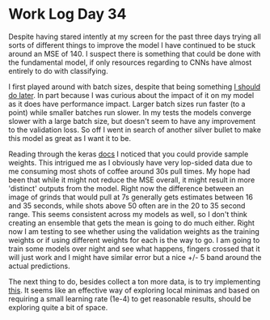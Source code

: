 # Work Log Day 34

Despite having stared intently at my screen for the past three days trying all sorts of different things to improve the model I have continued to be stuck around an MSE of 140. I suspect there is something that could be done with the fundamental model, if only resources regarding to CNNs have almost entirely to do with classifying.

I first played around with batch sizes, despite that being something [I should do later](https://machinelearningmastery.com/gentle-introduction-mini-batch-gradient-descent-configure-batch-size/). In part because I was curious about the impact of it on my model as it does have performance impact. Larger batch sizes run faster (to a point) while smaller batches run slower. In my tests the models converge slower with a large batch size, but doesn't seem to have any improvement to the validation loss. So off I went in search of another silver bullet to make this model as great as I want it to be.

Reading through the keras [docs](https://keras.io/api/models/model_training_apis/#fit-method) I noticed that you could provide sample weights. This intrigued me as I obviously have very lop-sided data due to me consuming most shots of coffee around 30s pull times. My hope had been that while it might not reduce the MSE overall, it might result in more 'distinct' outputs from the model. Right now the difference between an image of grinds that would pull at 7s generally gets estimates between 16 and 35 seconds, while shots above 50 often are in the 20 to 35 second range. This seems consistent across my models as well, so I don't think creating an ensemble that gets the mean is going to do much either. Right now I am testing to see whether using the validation weights as the training weights or if using different weights for each is the way to go. I am going to train some models over night and see what happens, fingers crossed that it will just work and I might have similar error but a nice +/- 5 band around the actual predictions.

The next thing to do, besides collect a ton more data, is to try implementing [this](https://arxiv.org/pdf/1704.00109.pdf). It seems like an effective way of exploring local minimas and based on requiring a small learning rate (1e-4) to get reasonable results, should be exploring quite a bit of space. 
